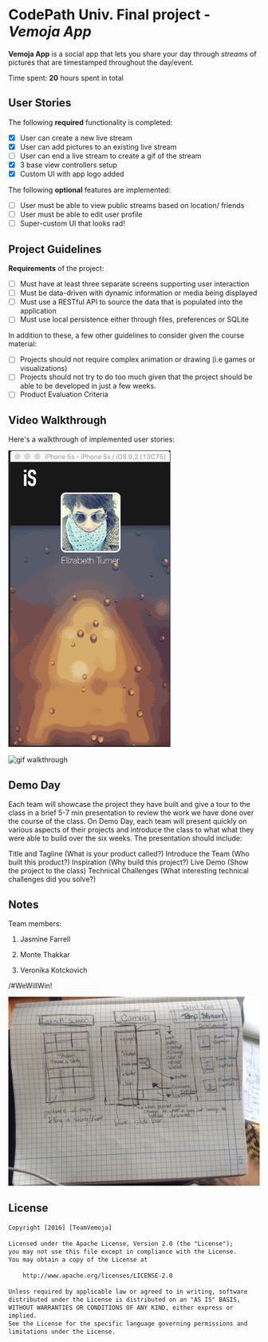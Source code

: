 
# CodePath Univ. Final project - *Vemoja App*

**Vemoja App** is a social app that lets you share your day through *streams* of pictures that are timestamped throughout the day/event.

Time spent: **20** hours spent in total

## User Stories

The following **required** functionality is completed:

- [x] User can create a new live stream
- [x] User can add pictures to an existing live stream
- [ ] User can end a live stream to create a gif of the stream
- [x] 3 base view controllers setup
- [x] Custom UI with app logo added

The following **optional** features are implemented:

- [ ] User must be able to view public streams based on location/ friends
- [ ] User must be able to edit user profile
- [ ] Super-custom UI that looks rad!

## Project Guidelines

**Requirements** of the project:

- [ ] Must have at least three separate screens supporting user interaction
- [ ] Must be data-driven with dynamic information or media being displayed
- [ ] Must use a RESTful API to source the data that is populated into the application
- [ ] Must use local persistence either through files, preferences or SQLite

In addition to these, a few other guidelines to consider given the course material:

- [ ] Projects should not require complex animation or drawing (i.e games or visualizations)
- [ ] Projects should not try to do too much given that the project should be able to be developed in just a few weeks.
- [ ] Product Evaluation Criteria

## Video Walkthrough 

Here's a walkthrough of implemented user stories:

![Walkthrough](demo1.gif)

![gif walkthrough](demo2.gif)

## Demo Day

Each team will showcase the project they have built and give a tour to the class in a brief 5-7 min presentation to review the work we have done over the course of the class. On Demo Day, each team will present quickly on various aspects of their projects and introduce the class to what what they were able to build over the six weeks. The presentation should include:

Title and Tagline (What is your product called?)
Introduce the Team (Who built this product?)
Inspiration (Why build this project?)
Live Demo (Show the project to the class)
Technical Challenges (What interesting technical challenges did you solve?)

## Notes

Team members:

1. Jasmine Farrell

2. Monte Thakkar

3. Veronika Kotckovich



/#WeWillWin!

![Wireframes](Wireframes_2.jpg)

## License

    Copyright [2016] [TeamVemoja]

    Licensed under the Apache License, Version 2.0 (the "License");
    you may not use this file except in compliance with the License.
    You may obtain a copy of the License at

        http://www.apache.org/licenses/LICENSE-2.0

    Unless required by applicable law or agreed to in writing, software
    distributed under the License is distributed on an "AS IS" BASIS,
    WITHOUT WARRANTIES OR CONDITIONS OF ANY KIND, either express or implied.
    See the License for the specific language governing permissions and
    limitations under the License.


